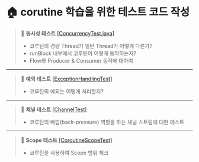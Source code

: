 # :house:  corutine 학습을 위한 테스트 코드 작성

> :pushpin: **동시성 테스트** [[ConcurrencyTest.java]](https://github.com/jaydenchuljinlee/corutine/blob/main/src/test/kotlin/com/example/corutine/ConcurrencyTest.kt)
> - 코루틴의 경량 Thread가 일반 Thread가 어떻게 다른가?
> - runBlock 내부에서 코루틴이 어떻게 동작하는지?
> - Flow와 Producer & Consumer 동작에 대하여

---

> :pushpin: **예외 테스트** [[ExceptionHandlingTest]](https://github.com/jaydenchuljinlee/corutine/blob/main/src/test/kotlin/com/example/corutine/ExceptionHandlingTest.kt) 
> - 코루틴의 예외는 어떻게 처리할지?

---

> :pushpin: **채널 테스트** [[ChannelTest]](https://github.com/jaydenchuljinlee/corutine/blob/main/src/test/kotlin/com/example/corutine/ChannelTest.kt) 
> - 코루틴의 배압(back-pressure) 역할을 하는 채널 스트림에 대한 테스트

---

> :pushpin: **Scope 테스트** [[CoroutineScopeTest]](https://github.com/jaydenchuljinlee/corutine/blob/main/src/test/kotlin/com/example/corutine/CoroutineScopeTest.kt)
> - 코루틴을 사용하여 Scope 범위 체크

